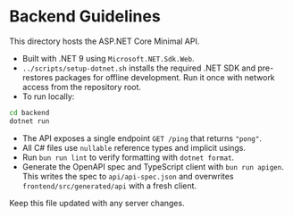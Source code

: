 # Backend Guidelines

This directory hosts the ASP.NET Core Minimal API.

- Built with .NET 9 using `Microsoft.NET.Sdk.Web`.
- `../scripts/setup-dotnet.sh` installs the required .NET SDK and pre-restores
  packages for offline development. Run it once with network access from the
  repository root.
- To run locally:

```bash
cd backend
dotnet run
```

- The API exposes a single endpoint `GET /ping` that returns `"pong"`.
- All C# files use `nullable` reference types and implicit usings.
- Run `bun run lint` to verify formatting with `dotnet format`.
- Generate the OpenAPI spec and TypeScript client with `bun run apigen`.
  This writes the spec to `api/api-spec.json` and overwrites
  `frontend/src/generated/api` with a fresh client.

Keep this file updated with any server changes.
